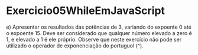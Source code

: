 # Exercicio05WhileEmJavaScript
e)   Apresentar os resultados das potências de 3, variando do expoente 0 até o expoente 15. Deve ser considerado  que  qualquer  número  elevado  a  zero  é  1,  e  elevado  a  1  é  ele  próprio.  Observe  que neste exercício não pode ser utilizado o operador de exponenciação do portuguol (^). 
